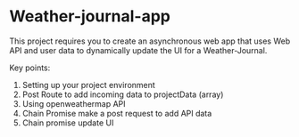 # Weather-journal-app
This project requires you to create an asynchronous web app that uses Web API and user data to dynamically update the UI for a Weather-Journal.

Key points: 
1. Setting up your project environment
2. Post Route to add incoming data to projectData (array)
3. Using openweathermap API
4. Chain Promise make a post request to add API data
5. Chain promise update UI
